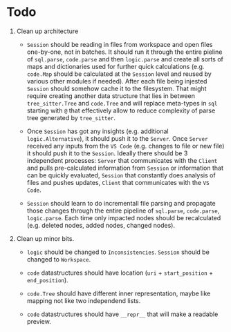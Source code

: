 # Todo

1. Clean up architecture

   - `Session` should be reading in files from workspace and open files one-by-one, not in batches. It should run it
     through the entire pieline of `sql.parse`, `code.parse` and then `logic.parse` and create all sorts of maps and
     dictionaries used for further quick calculations (e.g. `code.Map` should be calculated at the `Session` level and
     reused by various other modules if needed). After each file being injested `Session` should somehow cache it to the
     filesystem. That might require creating another data structure that lies in between `tree_sitter.Tree` and
     `code.Tree` and will replace meta-types in `sql` starting with `@` that effectively allow to reduce complexity of
     parse tree generated by `tree_sitter`.

   - Once `Session` has got any insights (e.g. additional `logic.Alternative`), it should push it to the `Server`. Once
     `Server` received any inputs from the `VS Code` (e.g. changes to file or new file) it should push it to the
     `Session`. Ideally there should be 3 independent processes: `Server` that communicates with the `Client` and pulls
     pre-calculated information from `Session` or information that can be quickly evaluated, `Session` that constantly
     does analysis of files and pushes updates, `Client` that communicates with the `VS Code`.

   - `Session` should learn to do incrementall file parsing and propagate those changes through the entire pipeline of
     `sql.parse`, `code.parse`, `logic.parse`. Each time only impacted nodes should be recalculated (e.g. deleted nodes,
     added nodes, changed nodes).

2. Clean up minor bits.

   - `logic` should be changed to `Inconsistencies`. `Session` should be changed to `Workspace`.

   - `code` datastructures should have location (`uri` + `start_position` + `end_position`).

   - `code.Tree` should have different inner representation, maybe like mapping not like two independend lists.

   - `code` datastructures should have `__repr__` that will make a readable preview.
